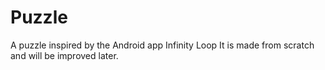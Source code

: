 # Puzzle
A puzzle inspired by the Android app Infinity Loop
It is made from scratch and will be improved later.
